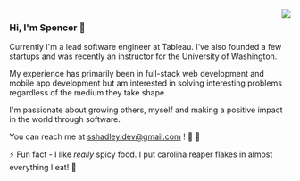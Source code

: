 <img align="right" src="https://spencer-shadley.github.io/img/dancing-spencer.gif">

### Hi, I'm Spencer 👋

Currently I'm a lead software engineer at Tableau. I've also founded a few startups and was recently an instructor for the University of Washington.

My experience has primarily been in full-stack web development and mobile app development but am interested in solving interesting problems regardless of the medium they take shape.

I'm passionate about growing others, myself and making a positive impact in the world through software.

You can reach me at sshadley.dev@gmail.com ! 📧 👋

⚡ Fun fact - I like _really_ spicy food. I put carolina reaper flakes in almost everything I eat! 🌋
